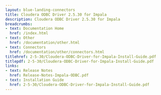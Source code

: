 ```yaml
---
layout: blue-landing-connectors
title: Cloudera ODBC Driver 2.5.30 for Impala
description: Cloudera ODBC Driver 2.5.30 for Impala
breadcrumbs:
- text: Documentation Home
  href: /index.html
- text: Other
  href: /documentation/other.html
- text: Connectors
  href: /documentation/other/connectors.html
titlehref: 2-5-30/Cloudera-ODBC-Driver-for-Impala-Install-Guide.pdf
titlepdf: 2-5-30/Cloudera-ODBC-Driver-for-Impala-Install-Guide.pdf
links:
- text: Release Notes
  href: Release-Notes-Impala-ODBC.pdf
- text: Installation Guide
  href: 2-5-30/Cloudera-ODBC-Driver-for-Impala-Install-Guide.pdf
---
```

